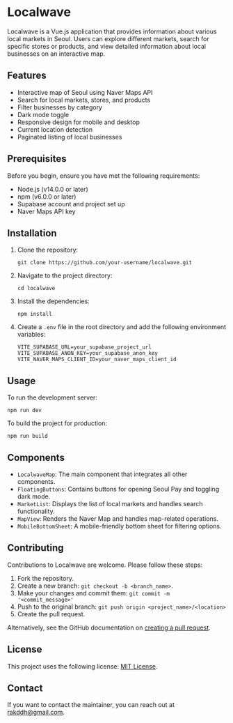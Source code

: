 # Localwave

Localwave is a Vue.js application that provides information about various local markets in Seoul. Users can explore different markets, search for specific stores or products, and view detailed information about local businesses on an interactive map.

## Features

- Interactive map of Seoul using Naver Maps API
- Search for local markets, stores, and products
- Filter businesses by category
- Dark mode toggle
- Responsive design for mobile and desktop
- Current location detection
- Paginated listing of local businesses

## Prerequisites

Before you begin, ensure you have met the following requirements:

- Node.js (v14.0.0 or later)
- npm (v6.0.0 or later)
- Supabase account and project set up
- Naver Maps API key

## Installation

1. Clone the repository:
   ```
   git clone https://github.com/your-username/localwave.git
   ```

2. Navigate to the project directory:
   ```
   cd localwave
   ```

3. Install the dependencies:
   ```
   npm install
   ```

4. Create a `.env` file in the root directory and add the following environment variables:
   ```
   VITE_SUPABASE_URL=your_supabase_project_url
   VITE_SUPABASE_ANON_KEY=your_supabase_anon_key
   VITE_NAVER_MAPS_CLIENT_ID=your_naver_maps_client_id
   ```

## Usage

To run the development server:

```
npm run dev
```

To build the project for production:

```
npm run build
```

## Components

- `LocalwaveMap`: The main component that integrates all other components.
- `FloatingButtons`: Contains buttons for opening Seoul Pay and toggling dark mode.
- `MarketList`: Displays the list of local markets and handles search functionality.
- `MapView`: Renders the Naver Map and handles map-related operations.
- `MobileBottomSheet`: A mobile-friendly bottom sheet for filtering options.

## Contributing

Contributions to Localwave are welcome. Please follow these steps:

1. Fork the repository.
2. Create a new branch: `git checkout -b <branch_name>`.
3. Make your changes and commit them: `git commit -m '<commit_message>'`
4. Push to the original branch: `git push origin <project_name>/<location>`
5. Create the pull request.

Alternatively, see the GitHub documentation on [creating a pull request](https://help.github.com/articles/creating-a-pull-request/).

## License

This project uses the following license: [MIT License](LICENSE).

## Contact

If you want to contact the maintainer, you can reach out at [rakddh@gmail.com](mailto:rakddh@gmail.com).
